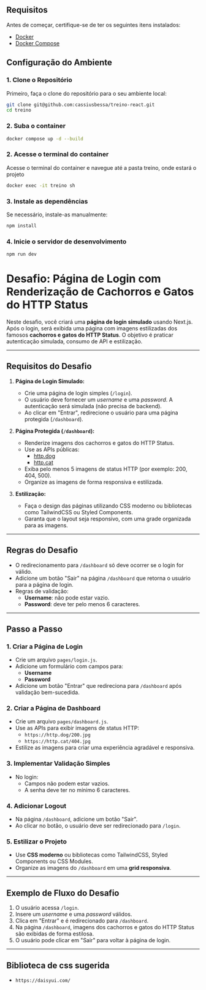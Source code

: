 ## Requisitos

Antes de começar, certifique-se de ter os seguintes itens instalados:

- [Docker](https://www.docker.com/)
- [Docker Compose](https://docs.docker.com/compose/install/)

## Configuração do Ambiente

### 1. Clone o Repositório

Primeiro, faça o clone do repositório para o seu ambiente local:

```bash
git clone git@github.com:cassiusbessa/treino-react.git
cd treino
```
### 2. Suba o container

```bash
docker compose up -d --build
```

### 2. Acesse o terminal do container
Acesse o terminal do container e navegue até a pasta treino, onde estará o projeto
```bash
docker exec -it treino sh
```

### 3. Instale as dependências
Se necessário, instale-as manualmente:

```bash
npm install
```

### 4. Inicie o servidor de desenvolvimento

```bash
npm run dev
```

# Desafio: Página de Login com Renderização de Cachorros e Gatos do HTTP Status

Neste desafio, você criará uma **página de login simulado** usando Next.js. Após o login, será exibida uma página com imagens estilizadas dos famosos **cachorros e gatos do HTTP Status**. O objetivo é praticar autenticação simulada, consumo de API e estilização.

---

## Requisitos do Desafio

1. **Página de Login Simulado:**
   - Crie uma página de login simples (`/login`).
   - O usuário deve fornecer um *username* e uma *password*. A autenticação será simulada (não precisa de backend).
   - Ao clicar em "Entrar", redirecione o usuário para uma página protegida (`/dashboard`).

2. **Página Protegida (`/dashboard`):**
   - Renderize imagens dos cachorros e gatos do HTTP Status.
   - Use as APIs públicas:
     - [http.dog](https://http.dog)
     - [http.cat](https://http.cat)
   - Exiba pelo menos 5 imagens de status HTTP (por exemplo: 200, 404, 500).
   - Organize as imagens de forma responsiva e estilizada.

3. **Estilização:**
   - Faça o design das páginas utilizando CSS moderno ou bibliotecas como TailwindCSS ou Styled Components.
   - Garanta que o layout seja responsivo, com uma grade organizada para as imagens.

---

## Regras do Desafio

- O redirecionamento para `/dashboard` só deve ocorrer se o login for válido.
- Adicione um botão "Sair" na página `/dashboard` que retorna o usuário para a página de login.
- Regras de validação:
  - **Username**: não pode estar vazio.
  - **Password**: deve ter pelo menos 6 caracteres.

---

## Passo a Passo

### 1. Criar a Página de Login

- Crie um arquivo `pages/login.js`.
- Adicione um formulário com campos para:
  - **Username**
  - **Password**
- Adicione um botão "Entrar" que redireciona para `/dashboard` após validação bem-sucedida.

### 2. Criar a Página de Dashboard

- Crie um arquivo `pages/dashboard.js`.
- Use as APIs para exibir imagens de status HTTP:
  - `https://http.dog/200.jpg`
  - `https://http.cat/404.jpg`
- Estilize as imagens para criar uma experiência agradável e responsiva.

### 3. Implementar Validação Simples

- No login:
  - Campos não podem estar vazios.
  - A senha deve ter no mínimo 6 caracteres.

### 4. Adicionar Logout

- Na página `/dashboard`, adicione um botão "Sair".
- Ao clicar no botão, o usuário deve ser redirecionado para `/login`.

### 5. Estilizar o Projeto

- Use **CSS moderno** ou bibliotecas como TailwindCSS, Styled Components ou CSS Modules.
- Organize as imagens do `/dashboard` em uma **grid responsiva**.

---

## Exemplo de Fluxo do Desafio

1. O usuário acessa `/login`.
2. Insere um *username* e uma *password* válidos.
3. Clica em "Entrar" e é redirecionado para `/dashboard`.
4. Na página `/dashboard`, imagens dos cachorros e gatos do HTTP Status são exibidas de forma estilosa.
5. O usuário pode clicar em "Sair" para voltar à página de login.

---

## Biblioteca de css sugerida
- `https://daisyui.com/`



